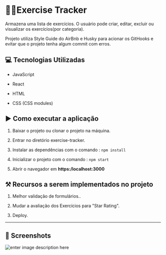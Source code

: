 

# 🏋️‍♂️Exercise Tracker
Armazena uma lista de exercícios. O usuário pode criar, editar, excluir ou visualizar os exercícios(por categoria).

Projeto utiliza Style Guide do AirBnb e Husky para acionar os GitHooks e evitar que o projeto tenha algum commit com erros.
  
## 💻 Tecnologias Utilizadas
 
- JavaScript

- React

- HTML

- CSS  (CSS modules)

## ▶️ Como executar a aplicação

1. Baixar o projeto ou  clonar o projeto  na máquina.

2. Entrar no diretório exercise-tracker.

3. Instalar as dependências com o comando : `npm install`

4. Inicializar o projeto com o comando : `npm start`

5. Abrir o navegador em **https:/localhost:3000**

## ⚒️ Recursos a serem implementados no projeto

 1. Melhor validação de formulários..

 2. Mudar a avaliação dos Exercícios para "Star Rating".

 3. Deploy. 

 ---
 [](https://emojipedia.org/camera-with-flash/)

## 📸 Screenshots
![enter image description here](https://i.ibb.co/mhsPmgB/Exercise-Tracker.png""")
